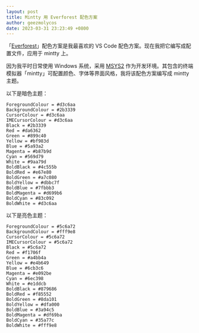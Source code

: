 ```yaml
---
layout: post
title: Mintty 用 Everforest 配色方案
author: geezmolycos
date: 2023-03-31 23:23:49 +0800
---
```


「[Everforest](https://github.com/sainnhe/everforest/)」配色方案是我最喜欢的 VS Code 配色方案。现在我把它编写成配置文件，应用于 mintty 上。

因为我平时日常使用 Windows 系统，采用 [MSYS2](https://www.msys2.org/) 作为开发环境。其包含的终端模拟器「mintty」可配置颜色、字体等界面风格，我将该配色方案编写成 mintty 主题。

以下是暗色主题：
```
ForegroundColour = #d3c6aa
BackgroundColour = #2b3339
CursorColour = #d3c6aa
IMECursorColour = #d3c6aa
Black = #2b3339
Red = #da6362
Green = #899c40
Yellow = #bf983d
Blue = #5a93a2
Magenta = #b87b9d
Cyan = #569d79
White = #9aa79d
BoldBlack = #4c555b
BoldRed = #e67e80
BoldGreen = #a7c080
BoldYellow = #dbbc7f
BoldBlue = #7fbbb3
BoldMagenta = #d699b6
BoldCyan = #83c092
BoldWhite = #d3c6aa
```

以下是亮色主题：

```
ForegroundColour = #5c6a72
BackgroundColour = #fff9e8
CursorColour = #5c6a72
IMECursorColour = #5c6a72
Black = #5c6a72
Red = #f1706f
Green = #a4bb4a
Yellow = #e4b649
Blue = #6cb3c6
Magenta = #e092be
Cyan = #6ec398
White = #e1ddcb
BoldBlack = #879686
BoldRed = #f85552
BoldGreen = #8da101
BoldYellow = #dfa000
BoldBlue = #3a94c5
BoldMagenta = #df69ba
BoldCyan = #35a77c
BoldWhite = #fff9e8
```
